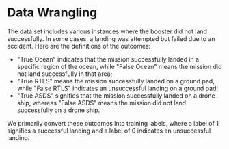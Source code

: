 # Data Wrangling 

The data set includes various instances where the booster did not land successfully. In some cases, a landing was attempted but failed due to an accident. Here are the definitions of the outcomes:

- "True Ocean" indicates that the mission successfully landed in a specific region of the ocean, while "False Ocean" means the mission did not land successfully in that area;
- "True RTLS" means the mission successfully landed on a ground pad, while "False RTLS" indicates an unsuccessful landing on a ground pad;
- "True ASDS" signifies that the mission successfully landed on a drone ship, whereas "False ASDS" means the mission did not land successfully on a drone ship.

We primarily convert these outcomes into training labels, where a label of 1 signifies a successful landing and a label of 0 indicates an unsuccessful landing.
